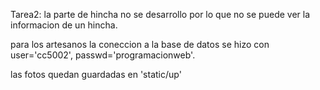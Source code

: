 Tarea2:
la parte de hincha no se desarrollo por lo que no se puede ver la informacion de un hincha.

para los artesanos la coneccion a la base de datos se hizo con  user='cc5002', passwd='programacionweb'.

las fotos quedan guardadas en 'static/up'